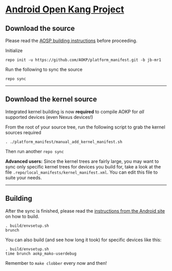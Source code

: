 [Android Open Kang Project](aokp.co)
====================================


Download the source
--------------

Please read the [AOSP building instructions](http://source.android.com/source/index.html) before proceeding.

Initialize

    repo init -u https://github.com/AOKP/platform_manifest.git -b jb-mr1

Run the following to sync the source

    repo sync

***

Download the kernel source
--------------------------

Integrated kernel building is now **required** to compile AOKP for _all_ supported devices (even Nexus devices!)

From the root of your source tree, run the following script to grab the kernel sources required

    . ./platform_manifest/manual_add_kernel_manifest.sh

Then run another `repo sync`


**Advanced users:**
Since the kernel trees are fairly large, you may want to sync only specific kernel trees for devices you build for, take a look at the file `.repo/local_manifests/kernel_manifest.xml`. You can edit this file to suite your needs.


***

Building
--------

After the sync is finished, please read the [instructions from the Android site](http://s.android.com/source/building.html) on how to build.

    . build/envsetup.sh
    brunch


You can also build (and see how long it took) for specific devices like this:

    . build/envsetup.sh
    time brunch aokp_mako-userdebug

Remember to `make clobber` every now and then!
